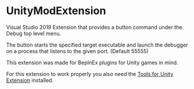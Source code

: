 # UnityModExtension

Visual Studio 2019 Extension that provides a button command under the Debug top level menu.

The button starts the specified target executable and launch the debugger on a process that listens to the given port. (Default 55555)

This extension was made for BepInEx plugins for Unity games in mind.

For this extension to work properly you also need the [Tools for Unity Extension](https://docs.microsoft.com/en-us/visualstudio/gamedev/unity/get-started/getting-started-with-visual-studio-tools-for-unity?pivots=windows) installed.
